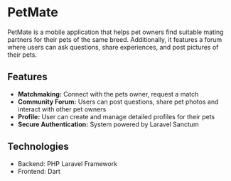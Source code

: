 # PetMate  
PetMate is a mobile application that helps pet owners find suitable mating partners for their pets of the same breed. Additionally, it features a forum where users can ask questions, share experiences, and post pictures of their pets.

## Features
- **Matchmaking:** Connect with the pets owner, request a match
- **Community Forum:** Users can post questions, share pet photos and interact with other pet owners 
- **Profile:** User can create and manage detailed profiles for their pets
- **Secure Authentication:** System powered by Laravel Sanctum

## Technologies
- Backend: PHP Laravel Framework
- Frontend: Dart
